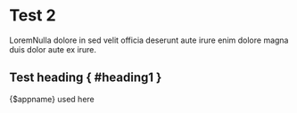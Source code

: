 # Test 2

LoremNulla dolore in sed velit officia deserunt aute irure enim dolore magna duis dolor aute ex irure.

## Test heading { #heading1 }

{$appname} used here